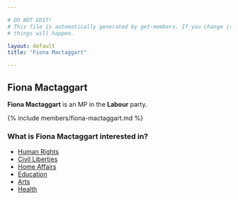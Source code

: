 ```yaml
---

# DO NOT EDIT!
# This file is automatically generated by get-members. If you change it, bad
# things will happen.

layout: default
title: "Fiona Mactaggart"

---
```


## Fiona Mactaggart

**Fiona Mactaggart** is an MP in the **Labour** party.

{% include members/fiona-mactaggart.md %}

### What is Fiona Mactaggart interested in?


* [Human Rights](/interests/human-rights.html)
* [Civil Liberties](/interests/civil-liberties.html)
* [Home Affairs](/interests/home-affairs.html)
* [Education](/interests/education.html)
* [Arts](/interests/arts.html)
* [Health](/interests/health.html)
